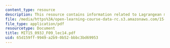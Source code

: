 ```yaml
---
content_type: resource
description: This resource contains information related to Lagrangean methods.
file: /media/https%3A/open-learning-course-data-rc.s3.amazonaws.com/15-093j-optimization-methods-fall-2009/65d159ff9949a2b90b52bbbc3bd69953_MIT15_093J_F09_lec14.pdf
file_type: application/pdf
resourcetype: Document
title: MIT15_093J_F09_lec14.pdf
uid: 65d159ff-9949-a2b9-0b52-bbbc3bd69953
---
```


